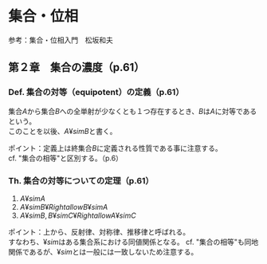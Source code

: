 # 集合・位相
参考：集合・位相入門　松坂和夫

## 第２章　集合の濃度（p.61）

### Def. 集合の対等（equipotent）の定義（p.61）
集合$A$から集合$B$への全単射が少なくとも１つ存在するとき、$B$は$A$に対等であるという。<br>
このことを以後、$A ¥sim B$と書く。<br>

ポイント：定義上は終集合$B$に定義される性質である事に注意する。<br>
cf. "集合の相等"と区別する。（p.6）<br>

### Th. 集合の対等についての定理（p.61）
1. $A ¥sim A$
1. $A ¥sim B ¥Rightallow B ¥sim A$
1. $A ¥sim B, B ¥sim C ¥Rightallow A ¥sim C$

ポイント：上から、反射律、対称律、推移律と呼ばれる。<br>
すなわち、$¥sim$はある集合系における同値関係となる。
cf. "集合の相等"も同地関係であるが、$¥sim$とは一般には一致しないため注意する。<br>